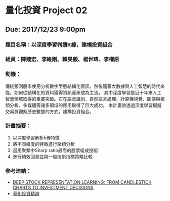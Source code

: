 # 量化投資 Project 02
## Due: 2017/12/23 9:00pm

### 題目名稱：以深度學習判讀K線，建構投資組合

### 組員：陳建宏、李維剛、賴昊毅、楊世瑋、李權原

### 動機：
傳統預測股市使用分析數字型態結構化資訊，然後隨著大數據與人工智慧的時代來臨，如何從結構化的資料獲得資訊逐漸成為主流，
其中深度學習是近十年來人工智慧領域取得的重要突破。它在語音識別、自然語言處理、計算機視覺、圖像與視頻分析、多媒體等諸多領域的應用取得了巨大成功。
本計畫欲透過深度學習模擬交易員觀察歷史數據的方式，建構投資組合。

### 計畫摘要：
1. 以深度學習解析k棒特徵
2. 將不同維度的特徵進行聚類分析
3. 選用聚類中Sharp ratio最高的股票組成投組
4. 進行績效回測並與一般技術指標策略比較


### 參考連結：
* [DEEP STOCK REPRESENTATION LEARNING: FROM CANDLESTICK CHARTS TO
INVESTMENT DECISIONS](https://arxiv.org/pdf/1709.03803.pdf)
* [量化投資精選](https://community.bigquant.com/t/%E9%87%8F%E5%8C%96%E7%A0%94%E7%A9%B6%E6%AF%8F%E5%91%A8%E7%B2%BE%E9%80%89-20170929/2821)
